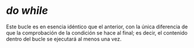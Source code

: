 _do while_
====

Este bucle es en esencia idéntico que el anterior, con la única diferencia de que la comprobación de la condición se hace al final; es decir, el contenido dentro del bucle se ejecutará al menos una vez.


